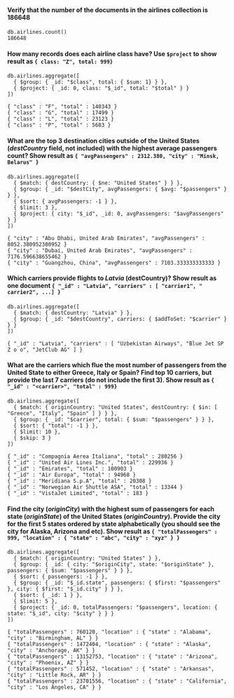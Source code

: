 #### Verify that the number of the documents in the airlines collection is 186648

```
db.airlines.count()
186648
```

#### How many records does each airline class have? Use ```$project``` to  show result as ```{ class: "Z", total: 999}```

```
db.airlines.aggregate([
  { $group: { _id: "$class", total: { $sum: 1} } },
  { $project: { _id: 0, class: "$_id", total: "$total" } }
])
```
```
{ "class" : "F", "total" : 140343 }
{ "class" : "G", "total" : 17499 }
{ "class" : "L", "total" : 23123 }
{ "class" : "P", "total" : 5683 }
```

#### What are the top 3 destination cities outside of the United States (*destCountry* field, not included) with the highest average passengers count? Show result as ```{ "avgPassengers" : 2312.380, "city" : "Minsk, Belarus" }```

```
db.airlines.aggregate([
  { $match: { destCountry: { $ne: "United States" } } },
  { $group: { _id: "$destCity", avgPassengers: { $avg: "$passengers" } } },
  { $sort: { avgPassengers: -1 } },
  { $limit: 3 },
  { $project: { city: "$_id", _id: 0, avgPassengers: "$avgPassengers" } }
])
```
```
{ "city" : "Abu Dhabi, United Arab Emirates", "avgPassengers" : 8052.380952380952 }
{ "city" : "Dubai, United Arab Emirates", "avgPassengers" : 7176.596638655462 }
{ "city" : "Guangzhou, China", "avgPassengers" : 7103.333333333333 }
```

#### Which carriers provide flights to *Latvia* (destCountry)? Show result as one document ```{ "_id" : "Latvia", "carriers" : [ "carrier1", " carrier2", ...] }```

```
db.airlines.aggregate([
  { $match: { destCountry: "Latvia" } },
  { $group: { _id: "$destCountry", carriers: { $addToSet: "$carrier" } } }
])
```
```
{ "_id" : "Latvia", "carriers" : [ "Uzbekistan Airways", "Blue Jet SP Z o o", "JetClub AG" ] }
```

#### What are the carriers which flue the most number of passengers from the United State to either Greece, Italy or Spain? Find top 10 carriers, but provide the last 7 carriers (do not include the first 3). Show result as ```{ "_id" : "<carrier>", "total" : 999}```

```
db.airlines.aggregate([
  { $match: { originCountry: "United States", destCountry: { $in: [ "Greece", "Italy", "Spain" ] } } },
  { $group: { _id: "$carrier", total: { $sum: "$passengers" } } },
  { $sort: { "total": -1 } },
  { $limit: 10 },
  { $skip: 3 }
])
```
```
{ "_id" : "Compagnia Aerea Italiana", "total" : 280256 }
{ "_id" : "United Air Lines Inc.", "total" : 229936 }
{ "_id" : "Emirates", "total" : 100903 }
{ "_id" : "Air Europa", "total" : 94968 }
{ "_id" : "Meridiana S.p.A", "total" : 20308 }
{ "_id" : "Norwegian Air Shuttle ASA", "total" : 13344 }
{ "_id" : "VistaJet Limited", "total" : 183 }
```

#### Find the city (*originCity*) with the highest sum of passengers for each state (*originState*) of the United States (*originCountry*). Provide the city for the first 5 states ordered by state alphabetically (you should see the city for Alaska, Arizona and etc). Show result as ```{ "totalPassengers" : 999, "location" : { "state" : "abc", "city" : "xyz" } }```

```
db.airlines.aggregate([
  { $match: { originCountry: "United States" } },
  { $group: { _id: { city: "$originCity", state: "$originState" }, passengers: { $sum: "$passengers" } } },
  { $sort: { passengers: -1 } },
  { $group: { _id: "$_id.state", passengers: { $first: "$passengers" }, city: { $first: "$_id.city" } } },
  { $sort: { _id: 1 } },
  { $limit: 5 },
  { $project: { _id: 0, totalPassengers: "$passengers", location: { state: "$_id", city: "$city" } } }
])
```
```
{ "totalPassengers" : 760120, "location" : { "state" : "Alabama", "city" : "Birmingham, AL" } }
{ "totalPassengers" : 1472404, "location" : { "state" : "Alaska", "city" : "Anchorage, AK" } }
{ "totalPassengers" : 13152753, "location" : { "state" : "Arizona", "city" : "Phoenix, AZ" } }
{ "totalPassengers" : 571452, "location" : { "state" : "Arkansas", "city" : "Little Rock, AR" } }
{ "totalPassengers" : 23701556, "location" : { "state" : "California", "city" : "Los Angeles, CA" } }
```
